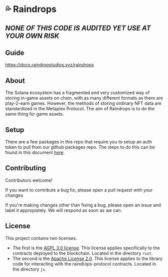 # 💦 Raindrops

## _NONE OF THIS CODE IS AUDITED YET USE AT YOUR OWN RISK_

## Guide

https://docs.raindropstudios.xyz/raindrops

## About

The Solana ecosystem has a fragmented and very customized way of storing in-game assets on chain, with as many different formats as there are play-2-earn games. However, the methods of storing ordinary NFT data are standardized in the Metaplex Protocol. The aim of Raindrops is to do the same thing for game assets.

## Setup

There are a few packages in this repo that require you to setup an auth token to pull from our github packages repo. The steps to do this can be found in this document [here](https://docs.github.com/en/packages/working-with-a-github-packages-registry/working-with-the-npm-registry).

## Contributing

Contributors welcome!

If you want to contribute a bug fix, please open a pull request with your changes

If you're making changes other than fixing a bug, please open an issue and label it appropiately. We will respond as soon as we can.

## License

This project contains two licenses.

- The first is the [AGPL 3.0 license](rust/LICENSE). This license applies specifically to the contracts deployed to the blockchain. Located in the directory `rust`.
- The second is the [Apache License 2.0](js/LICENSE). This license applies to the library code for interacting with the raindrops-protocol contracts. Located in the directory `js`.
